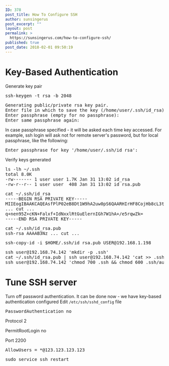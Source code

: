 ```yaml
---
ID: 378
post_title: How To Configure SSH
author: sunsingerus
post_excerpt: ""
layout: post
permalink: >
  https://sunsingerus.com/how-to-configure-ssh/
published: true
post_date: 2018-02-01 09:50:19
---
```

<h1>Key-Based Authentication</h1>
Generate key pair
<pre>
ssh-keygen -t rsa -b 2048
</pre>
<pre>
Generating public/private rsa key pair.
Enter file in which to save the key (/home/user/.ssh/id_rsa):
Enter passphrase (empty for no passphrase):
Enter same passphrase again:
</pre>
In case passphrase specified - it will be asked each time key accessed. For example, ssh login will ask not for remote server's password, but for local passphrase, like the following:
<pre>
Enter passphrase for key '/home/user/.ssh/id_rsa':
</pre>
Verify keys generated
<pre>
ls -lh ~/.ssh
total 8.0K
-rw------- 1 user user 1.7K Jan 31 13:02 id_rsa
-rw-r--r-- 1 user user  408 Jan 31 13:02 id_rsa.pub
</pre>

<pre>
cat ~/.ssh/id_rsa
-----BEGIN RSA PRIVATE KEY-----
MIIEogIBAAKCAQEAsfPlP02eB8Dt1W9hA2uw0pS6QAARHIrHF8CojHb8cL3tExog
... cut ...
q+nen95Z+cKN+Falxf+IdNxxlRtGuElernIGh7W1hA+/e5rqwZk=
-----END RSA PRIVATE KEY-----
</pre>

<pre>
cat ~/.ssh/id_rsa.pub
ssh-rsa AAAAB3Nz ... cut ...
</pre>

<pre>
ssh-copy-id -i $HOME/.ssh/id_rsa.pub USER@192.168.1.198
</pre>

<pre>
ssh user@192.168.74.142 'mkdir -p .ssh'
cat ~/.ssh/id_rsa.pub | ssh user@192.168.74.142 'cat >> .ssh/authorized_keys'
ssh user@192.168.74.142 'chmod 700 .ssh && chmod 600 .ssh/authorized_keys'
</pre>

<h1>Tune SSH server</h1>
Turn off password authentication. It can be done now - we have key-based authentication configured
Edit <code>/etc/ssh/sshd_config</code> file
<pre>
PasswordAuthentication no
</pre>


Protocol 2

PermitRootLogin no

Port 2200

<pre>
AllowUsers = *@123.123.123.123
</pre>

<pre>
sudo service ssh restart
</pre>